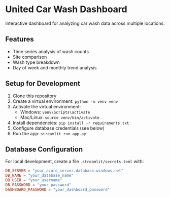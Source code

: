 # United Car Wash Dashboard

Interactive dashboard for analyzing car wash data across multiple locations.

## Features

- Time series analysis of wash counts
- Site comparison
- Wash type breakdown
- Day of week and monthly trend analysis

## Setup for Development

1. Clone this repository
2. Create a virtual environment: `python -m venv venv`
3. Activate the virtual environment:
   - Windows: `venv\Scripts\activate`
   - Mac/Linux: `source venv/bin/activate`
4. Install dependencies: `pip install -r requirements.txt`
5. Configure database credentials (see below)
6. Run the app: `streamlit run app.py`

## Database Configuration

For local development, create a file `.streamlit/secrets.toml` with:

```toml
DB_SERVER = "your_azure_server.database.windows.net"
DB_NAME = "your_database_name"
DB_USER = "your_username"
DB_PASSWORD = "your_password"
DASHBOARD_PASSWORD = "your_dashboard_password"